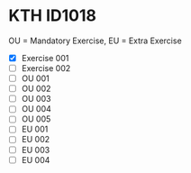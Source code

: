 # KTH ID1018
OU = Mandatory Exercise, EU = Extra Exercise

- [x] Exercise 001
- [ ] Exercise 002
- [ ] OU 001
- [ ] OU 002
- [ ] OU 003
- [ ] OU 004
- [ ] OU 005
- [ ] EU 001
- [ ] EU 002
- [ ] EU 003
- [ ] EU 004